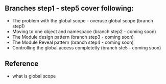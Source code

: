 ## Branches step1 - step5 cover following: 

- The problem with the global scope - overuse global scope (branch step1)
- Moving to one object and namespace (branch step2 - coming soon)
- The Module design pattern (branch step3 - coming soon)
- The Module Reveal pattern (branch step4 - coming soon)
- Controlling the global access completetly (branch ste5 - coming soon)


## Reference

- what is global scope